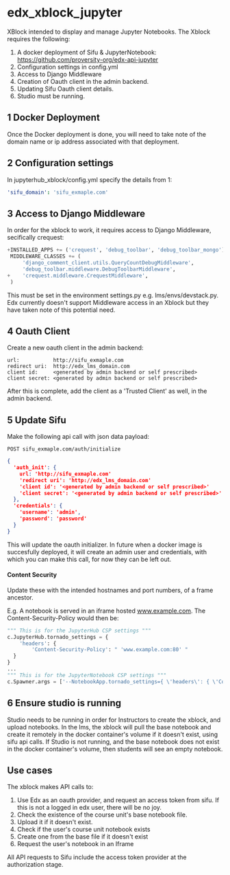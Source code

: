 # edx_xblock_jupyter

XBlock intended to display and manage Jupyter Notebooks.
The Xblock requires the following:

1. A docker deployment of Sifu & JupyterNotebook: https://github.com/proversity-org/edx-api-jupyter
2. Configuration settings in config.yml
3. Access to Django Middleware
3. Creation of Oauth client in the admin backend.
4. Updating Sifu Oauth client details.
4. Studio must be running.

## 1 Docker Deployment
Once the Docker deployment is done, you will need to take note of the
domain name or ip address associated with that deployment.

## 2 Configuration settings
In jupyterhub_xblock/config.yml specify the details from 1:
```yml
'sifu_domain': 'sifu_exmaple.com'
```

## 3 Access to Django Middleware
In order for the xblock to work, it requires access to Django Middleware, secifically crequest:
```py
+INSTALLED_APPS += ('crequest', 'debug_toolbar', 'debug_toolbar_mongo')
 MIDDLEWARE_CLASSES += (
     'django_comment_client.utils.QueryCountDebugMiddleware',
     'debug_toolbar.middleware.DebugToolbarMiddleware',
+    'crequest.middleware.CrequestMiddleware',
 )
```
This must be set in the environment settings.py e.g. lms/envs/devstack.py. Edx currently doesn't support Middleware access in an Xblock but they have taken note of this potential need.

## 4 Oauth Client
Create a new oauth client in the admin backend:
```text
url:           http://sifu_exmaple.com
redirect uri:  http://edx_lms_domain.com
client id:     <generated by admin backend or self prescribed>
client secret: <generated by admin backend or self prescribed>
```
After this is complete, add the client as a 'Trusted Client' as well, in the admin backend.

## 5 Update Sifu
Make the following api call with json data payload:

```POST sifu_exmaple.com/auth/initialize```
```json
{
  'auth_init': {
	url: 'http://sifu_exmaple.com'
	'redirect uri': 'http://edx_lms_domain.com'
	'client id': '<generated by admin backend or self prescribed>'
	'client secret': '<generated by admin backend or self prescribed>'
  },
  'credentials': {
    'username': 'admin',
	'password': 'password'
  }
}
```
This will update the oauth initializer. In future when a docker image is succesfully
deployed, it will create an admin user and credentials, with which you can make this
call, for now they can be left out.

#### Content Security
Update these with the intended hostnames and port numbers, of a frame ancestor.

E.g. A notebook is served in an iframe hosted www.example.com. The Content-Security-Policy would then be:

```py
""" This is for the JupyterHub CSP settings """
c.JupyterHub.tornado_settings = {
    'headers': {
        'Content-Security-Policy': " 'www.example.com:80' "
  }
}
...
""" This is for the JupyterNotebook CSP settings """
c.Spawner.args = ['--NotebookApp.tornado_settings={ \'headers\': { \'Content-Security-Policy\': "\'www.example.com:80\'"}}']
```
## 6 Ensure studio is running
Studio needs to be running in order for Instructors to create the xblock, and upload notebooks. In the lms, the xblock will pull the base notebook and create it remotely in the docker container's volume if it doesn't exist, using sifu api calls. If Studio is not running, and the base notebook does not exist in the docker container's volume, then students will see an empty notebook.

## Use cases
The xblock makes API calls to:
1. Use Edx as an oauth provider, and request an access token from sifu. If this is not a logged in edx user, there will be no joy.
2. Check the existence of the course unit's base notebook file.
2. Upload it if it doesn't exist.
2. Check if the user's course unit notebook exists
3. Create one from the base file if it doesn't exist
4. Request the user's notebook in an Iframe

All API requests to Sifu include the access token provider at the authorization stage.
